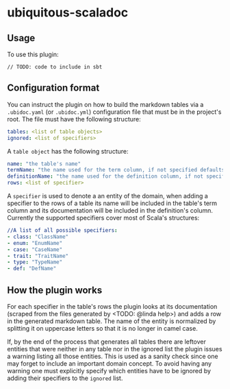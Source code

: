 # ubiquitous-scaladoc

## Usage  
To use this plugin:
```
// TODO: code to include in sbt 
```

## Configuration format  
You can instruct the plugin on how to build the markdown tables via a `.ubidoc.yaml` (or `.ubidoc.yml`) configuration file that must be in the project's root. The file must have the following structure:

```yaml 
tables: <list of table objects>
ignored: <list of specifiers>
```

A `table object` has the following structure:
```yaml
name: "the table's name"
termName: "the name used for the term column, if not specified defaults to 'Term'"
definitionName: "the name used for the definition column, if not specified defaults to 'Definition'"
rows: <list of specifier>
```

A `specifier` is used to denote a an entity of the domain, when adding a specifier to the rows of a table its 
name will be included in the table's term column and its documentation will be included in the definition's column.
Currently the supported specifiers cover most of Scala's structures: 
```yaml 
//A list of all possible specifiers: 
- class: "ClassName"
- enum: "EnumName"
- case: "CaseName"
- trait: "TraitName"
- type: "TypeName"
- def: "DefName"
```

## How the plugin works

For each specifier in the table's rows the plugin looks at its documentation (scraped from the files generated by <TODO: @linda help>) 
and adds a row in the generated markdown table. The name of the entity is normalized by splitting it on uppercase letters so that it is no longer
in camel case.

If, by the end of the process that generates all tables there are leftover entities that were neither in any table nor in the ignored list
the plugin issues a warning listing all those entities. This is used as a sanity check since one may forget to include an important domain
concept. To avoid having any warning one must explicitly specify which entities have to be ignored by adding their specifiers to the 
`ignored` list.
